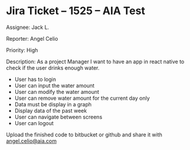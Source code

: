 # Jira Ticket – 1525 – AIA Test

Assignee: Jack L.

Reporter: Angel Celio

Priority: High

Description:
As a project Manager I want to have an app in react native to check if the user drinks enough water.

- User has to login
- User can input the water amount
- User can modify the water amount
- User can remove water amount for the current day only
- Data must be display in a graph
- Display data of the past week
- User can navigate between screens
- User can logout


Upload the finished code to bitbucket or github and share it with angel.celio@aia.com
